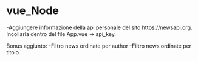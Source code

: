 # vue_Node
-Aggiungere informazione della api personale del sito https://newsapi.org. Incollarla dentro del file App.vue -> api_key.

Bonus aggiunto:
-Filtro news ordinate per author
-Filtro news ordinate per titolo.

